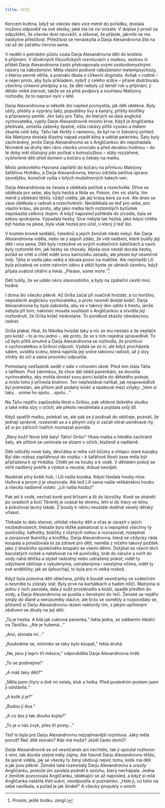 ```yaml
---
title: VIII
---
```


Koncem května, když se všecko dalo více méně do pořádku, dostala mužovu odpověď na své stesky, jaké má na vsi svízele. V dopise ji prosil za odpuštění, že všecko dost neuvážil, a sliboval, že přijede, jakmile se mu naskytne příležitost. Příležitost se nenaskytla a Darja Alexandrovna žila na vsi až do začátku června sama.

V neděli o petrském půstu vzala Darja Alexandrovna děti do kostela k přijímání. V důvěrných filozofických rozmluvách s matkou, sestrou či přáteli Darja Alexandrovna často překvapovala svými svobodomyslnými názory na náboženství. Měla vlastní podivné náboženství metempsychózy, v kterou pevně věřila, a pramálo dbala o církevní dogmata. Avšak v rodině – a nejen proto, aby byla příkladem, nýbrž z celého srdce – přísně dodržovala všechny církevní předpisy a to, že děti nebyly už téměř rok u přijímání, jí dělalo velké starosti, takže se za plné podpory a souhlasu Matrjony rozhodla, že to napraví nyní v létě.

Darja Alexandrovna si několik dní napřed promyslila, jak děti oblékne. Byly ušity, přešity a vyprány šaty, popuštěny švy a kanýry, přišity knoflíky a připraveny pentle. Jen šaty pro Táňu, do kterých se dala anglická vychovatelka, vypily Darje Alexandrovně mnoho krve. Když je Angličanka přešívala, umístila záševky špatně, všila rukávy příliš vysoko a málem zkazila celé šaty. Táňu tak škrtily v ramenou, že byl na ni žalostný pohled. Ale Matrjona dostala šťastný nápad vsadit klíny a udělat pelerínku. Šaty byly zachráněny, jenže Darja Alexandrovna se s Angličankou div nepohádala. Nicméně se druhý den ráno všecko urovnalo a před devátou hodinou – do té doby měl důstojný pán počkat s bohoslužbou – stály rozzářené, vyšňořené děti před domem u kočáru a čekaly na matku.

Místo jankovitého Havrana zapřáhli do kočáru na přímluvu Matrjony šafářovu Hnědku, a Darja Alexandrovna, kterou zdržela pečlivá úprava zevnějšku, konečně vyšla v bílých mušelínových šatech ven.

Darja Alexandrovna se česala a oblékala pečlivě a rozechvěle. Dříve se oblékala pro sebe, aby byla hezká a líbila se. Potom, čím víc stárla, tím méně ji oblékání těšilo; vždyť viděla, jak její krása bere za své. Ale dnes se zase oblékala s radostí a rozechvěním. Neoblékala se teď pro sebe, pro vlastní krásu, ale proto, aby jako matka těch roztomilých bytůstek nepokazila celkový dojem. A když naposled pohlédla do zrcadla, byla se sebou spokojena. Vypadala hezky. Sice nebyla tak hezká, jako kdysi chtěla být hezká na plese, byla však hezká pro účel, o který jí teď šlo.

V kostele kromě sedláků, čeledínů a jejich ženiček nikdo nebyl. Ale Darja Alexandrovna viděla, nebo se jí aspoň zdálo, že vidí nadšení, které budily její děti i ona sama. Děti byly rozkošné ve svých svátečních šatečkách a navíc byly roztomilé tím, jak hezky se chovaly. Aljoša sice nestál docela hezky, pořád se vrtěl a chtěl vidět svou kamizolku zezadu, ale přesto byl nesmírně milý. Táňa si vedla jako velká a dávala pozor na maličké. Ale nejmladší Lili byla půvabná ve svém naivním údivu a stěží byste se ubránili úsměvu, když přijala svátost oltářní a řekla: „Please, some more.“[^39]

Děti tušily, že se událo něco slavnostního, a byly na zpáteční cestě moc hodné.

I doma šlo všecko pěkně. Až Gríša začal při svačině hvízdat, a co horšího, neposlechl anglickou vychovatelku, a proto nesměl dostat koláč. Darja Alexandrovna by byla zabránila, aby se v takový den sáhlo k trestu, jenže nebyla při tom; nakonec musela souhlasit s Angličankou a stvrdila její rozhodnutí, že Gríša koláč nedostane. To poněkud zkazilo všeobecnou radost.

Gríša plakal, říkal, že Nikolka hvízdal taky a nic se mu nestalo a že nepláče pro koláč – to je mu jedno –, ale proto, že se s ním nejedná spravedlivě. To už bylo příliš smutné a Darja Alexandrovna se rozhodla, že promluví s vychovatelkou a Gríšovi odpustí. Vydala se za ní, ale když procházela sálem, uviděla scénu, která naplnila její srdce takovou radostí, až jí slzy vhrkly do očí a sama provinilci odpustila.

Potrestaný nešťastník seděl v sále v rohovém okně. Před ním stála Táňa s talířkem. Pod záminkou, že chce dát oběd panenkám, se dovolila vychovatelky, aby mohla donést svou porci koláče do dětského pokoje, a místo toho ji přinesla bratrovi. Ten nepřestával naříkat, jak nespravedlivě byl potrestán, ale přitom jedl podaný koláč a opakoval mezi vzlyky: „Vem si taky… sníme ho spolu… spolu…“

Na Táňu nejdřív zapůsobila lítost s Gríšou, pak vědomí dobrého skutku a také měla slzy v očích; ale přesto neodmítala a pojídala svůj díl.

Když spatřili matku, polekali se, ale pak se jí podívali do obličeje, poznali, že jednají správně, rozesmáli se a s plnými ústy si začali otírat usměvavé rty, až si po zářících tvářích rozmazali povidla.

„Rány boží! Nové bílé šaty! Táňo! Gríšo!“ říkala matka a hleděla zachránit šaty, ale přitom se usmívala se slzami v očích, blaženě a nadšeně.

Děti odložily nové šaty, děvčátka si měla vzít blůzky a chlapci staré kazajky. Byl dán rozkaz zapřáhnout do vozíku – k šafářově lítosti zase měla být připřažena k oji Hnědka. Chtěli jet na houby a k vodě. V dětském pokoji se strhl nadšený pokřik a výskot a neustal, dokud neodjeli.

Nasbírali plný košík hub, i Lili našla kozáka. Kdysi hledala houby miss Hullová a jenom jí je ukazovala. Ale teď Lili sama našla velikánskou houbu a všecko nadšeně volalo: „Lili našla houbu!“

Pak jeli k vodě, nechali koně pod břízami a šli do lázničky. Koně se oháněli po ovádech a kočí Těrentij je uvázal ke stromu, lehl si do trávy ve stínu a pokuřoval laciný tabák. Z boudy k němu neustále doléhal veselý dětský vřískot.

Třebaže to dalo starost, uhlídat všecky děti a včas je zarazit v jejich nezbednostech, třebaže bylo těžké pamatovat si a nepoplést všechny ty punčošky, kalhotky, botičky z různých nohou a rozvazovat, rozepínat a zavazovat tkaničky a knoflíky, Darja Alexandrovna, která se vždycky ráda koupala a považovala to za zdravé pro děti, neměla z ničeho takový požitek jako z dnešního společného koupání se všemi dětmi. Dotýkat se všech těch baculatých nožek a natahovat na ně punčošky, brát do náruče a nořit do vody nahá tělíčka a slyšet radostný nebo ustrašený pískot; vidět ty udýchané obličeje s vykulenýma, ustrašenýma i veselýma očima, vidět ty své andělíčky, jak se šplouchají, to byla pro ni velká rozkoš.

Když byla polovina dětí oblečena, přišly k boudě vesničanky ve svátečním a nesměle tu zůstaly stát. Byly prve na karhátkách a hadím mlíčí. Matrjona si jednu z nich zavolala, dala jí sušit prostěradlo a košili, spadlé předtím do vody, a Darja Alexandrovna se pustila s ženskými do řeči. Ženské se nejdřív smály do dlaně a nerozuměly otázce, ale brzo se osmělily a rozpovídaly se, přičemž si Darju Alexandrovnu rázem naklonily tím, s jakým upřímným obdivem se dívaly na její děti.

„Ta je hezká. A bílá jak cukrová panenka,“ řekla jedna, se zalíbením hledící na Táničku. „Ale je hubená…“

„Ano, stonala mi…“

„Koukněme se, miminko se taky bylo koupat,“ řekla druhá.

„Ne, jsou jí teprv tři měsíce,“ odpověděla Darja Alexandrovna hrdě.

„To se podívejme!“

„A máš taky děti?“

„Měla jsem čtyry a dvě mi ostaly, kluk a holka. Před posledním postem jsem ji odstavila.“

„A kolik jí je?“

„Budou jí dva.“

„A co žes ji tak dlouho kojila?“

„To je u nás zvyk, přes tři posty…“

Teď to byla pro Darju Alexandrovnu nejzajímavější rozmluva. Jaký měla porod? Nač dítě stonalo? Kde má muže? Jezdí často domů?

Darje Alexandrovně se od vesničanek ani nechtělo, tak ji upoutal rozhovor s nimi, tak docela stejné měly zájmy. Ale hlavně Darju Alexandrovnu těšilo, že jasně viděla, jak se všecky ty ženy obdivují nejvíc tomu, kolik má dětí a jak jsou pěkné. Ženské také rozesmály Darju Alexandrovnu a urazily Angličanku, protože jim zavdala podnět k smíchu, který nechápala. Jedna z ženiček pozorovala Angličanku, oblékající se až naposled, a když si milá Angličanka natáhla třetí sukni, neodpustila si poznámku: „Hele ji, co toho na sebe navlíkala, a pořád je jak šindel!“ A všecky propukly v smích.

  

[^39]: Prosím, ještě trošku. _(angl.)_
